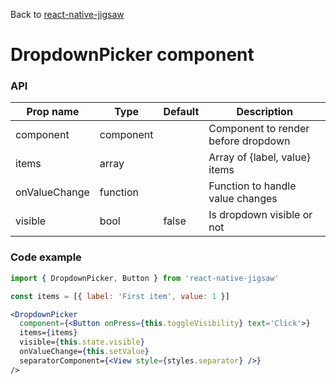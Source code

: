 Back to [react-native-jigsaw](../../README.md)

DropdownPicker component
================
### API
Prop name         | Type      | Default | Description
----------------- | --------- | ------- | ------------------
component         | component |         | Component to render before dropdown
items             | array     |         | Array of {label, value} items
onValueChange     | function  |         | Function to handle value changes
visible           | bool      | false   | Is dropdown visible or not

### Code example

```jsx
import { DropdownPicker, Button } from 'react-native-jigsaw'

const items = [{ label: 'First item', value: 1 }]

<DropdownPicker
  component={<Button onPress={this.toggleVisibility} text='Click'>}
  items={items}
  visible={this.state.visible}
  onValueChange={this.setValue}
  separatorComponent={<View style={styles.separator} />}
/>
```
